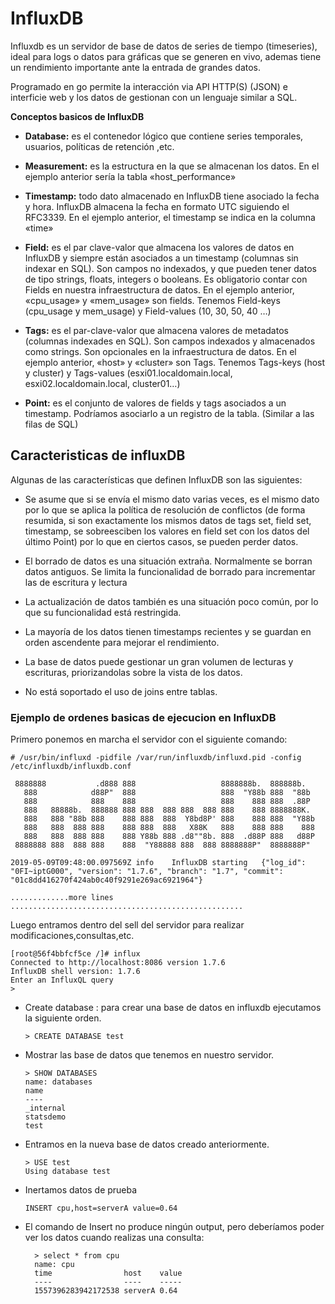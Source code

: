 # InfluxDB

Influxdb es un servidor de base de datos de series de tiempo (timeseries), 
ideal para logs o datos para gráficas que se generen en vivo, ademas tiene un rendimiento
importante ante la entrada de grandes datos.

Programado en go permite la interacción via API HTTP(S) (JSON) e interficie web y los datos de gestionan con un lenguaje similar a SQL.

**Conceptos basicos de InfluxDB**

* **Database:** es el contenedor lógico que contiene series temporales, usuarios, políticas de retención ,etc.

* **Measurement:** es la estructura en la que se almacenan los datos. En el ejemplo anterior sería la tabla «host_performance»

* **Timestamp:** todo dato almacenado en InfluxDB tiene asociado la fecha y hora. 
				InfluxDB almacena la fecha en formato UTC siguiendo el RFC3339. En el ejemplo anterior, el timestamp se indica en la columna «time»

* **Field:** es el par clave-valor que almacena los valores de datos en InfluxDB y siempre están asociados a un timestamp (columnas sin indexar en SQL). 
Son campos no indexados, y que pueden tener datos de tipo strings, floats, integers o booleans. 
Es obligatorio contar con Fields en nuestra infraestructura de datos. 
En el ejemplo anterior, «cpu_usage» y «mem_usage» son fields. Tenemos Field-keys (cpu_usage y mem_usage) y Field-values (10, 30, 50, 40 …)

* **Tags:**  es el par-clave-valor que almacena valores de metadatos (columnas indexades en SQL).
Son campos indexados y almacenados como strings. Son opcionales en la infraestructura de datos. En el ejemplo anterior,  «host» y «cluster» son Tags. Tenemos Tags-keys (host y cluster) y Tags-values (esxi01.localdomain.local, esxi02.localdomain.local, cluster01…)

* **Point:** es el conjunto de valores de fields y tags asociados a un timestamp. Podríamos asociarlo a un registro de la tabla. (Similar a las filas de SQL) 

## Caracteristicas de influxDB

Algunas de las características que definen InfluxDB son las siguientes:

-  Se asume que si se envía el mismo dato varias veces, es el mismo dato por lo que se aplica la 
política de resolución de conflictos (de forma resumida, si son exactamente los mismos datos de tags set, 
field set, timestamp, se sobreesciben los valores en field set con los datos del último Point) por lo que en ciertos casos, se pueden perder datos.

- El borrado de datos es una situación extraña. Normalmente se borran datos antiguos. Se limita la funcionalidad de borrado para incrementar las de escritura y lectura

- La actualización de datos también es una situación poco común, por lo que su funcionalidad está restringida.

- La mayoría de los datos tienen timestamps recientes y se guardan en orden ascendente para mejorar el rendimiento.

- La base de datos puede gestionar un gran volumen de lecturas y escrituras, priorizandolas sobre la vista de los datos.

- No está soportado el uso de joins entre tablas.

### Ejemplo de ordenes basicas de ejecucion en InfluxDB

Primero ponemos en marcha el servidor con el siguiente comando:
```
# /usr/bin/influxd -pidfile /var/run/influxdb/influxd.pid -config /etc/influxdb/influxdb.conf

 8888888           .d888 888                   8888888b.  888888b.
   888            d88P"  888                   888  "Y88b 888  "88b
   888            888    888                   888    888 888  .88P
   888   88888b.  888888 888 888  888 888  888 888    888 8888888K.
   888   888 "88b 888    888 888  888  Y8bd8P' 888    888 888  "Y88b
   888   888  888 888    888 888  888   X88K   888    888 888    888
   888   888  888 888    888 Y88b 888 .d8""8b. 888  .d88P 888   d88P
 8888888 888  888 888    888  "Y88888 888  888 8888888P"  8888888P"

2019-05-09T09:48:00.097569Z	info	InfluxDB starting	{"log_id": "0FI~iptG000", "version": "1.7.6", "branch": "1.7", "commit": "01c8dd416270f424ab0c40f9291e269ac6921964"}

.............more lines ....................................................
```
Luego entramos dentro del sell del servidor para realizar modificaciones,consultas,etc.

```
[root@56f4bbfcf5ce /]# influx
Connected to http://localhost:8086 version 1.7.6
InfluxDB shell version: 1.7.6
Enter an InfluxQL query
> 
```

- Create database : para crear una base de datos en influxdb 
	ejecutamos la siguiente orden.
	
	```
	> CREATE DATABASE test
	```

- Mostrar las base de datos que tenemos en nuestro servidor.

	```
	> SHOW DATABASES
	name: databases
	name
	----
	_internal
	statsdemo
	test
	```
- Entramos en la nueva base de datos creado anteriormente.

	```
	> USE test
	Using database test
	```
- Inertamos datos de prueba 

	```
	INSERT cpu,host=serverA value=0.64
	```
- El comando de Insert no produce ningún output, pero deberíamos poder 
  ver los datos cuando realizas una consulta:
  
  ```
	> select * from cpu
	name: cpu
	time                host    value
	----                ----    -----
	1557396283942172538 serverA 0.64
  ```

